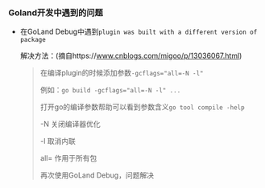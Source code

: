 ### Goland开发中遇到的问题

- 在GoLand Debug中遇到`plugin was built with a different version of package`

  解决方法：(摘自https://www.cnblogs.com/migoo/p/13036067.html)

  > 在编译plugin的时候添加参数`-gcflags="all=-N -l"`
  >
  > 例如：`go build -gcflags="all=-N -l" ...`
  >
  > 打开go的编译参数帮助可以看到参数含义`go tool compile -help`
  >
  > -N 关闭编译器优化
  >
  > -l 取消内联
  >
  > all= 作用于所有包
  >
  > 再次使用GoLand Debug，问题解决

